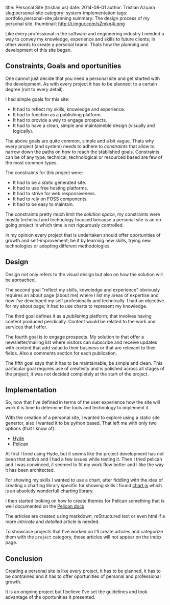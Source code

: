title: Personal Site (tristian.us)
date: 2014-08-01
author: Tristian Azuara
slug:personal-site
category: system-implementation
tags: portfolio,personal-site,planning
summary: The design process of my personal site.
thumbnail: http://i.imgur.com/sZmkn4i.png

Like every professional in the software and engineering industry I needed a way to convey
my knowledge, experience and skills to future clients; in other words to create a personal brand. 
Thats how the planning and development of this site began.

## Constraints, Goals and oportunities

One cannot just decide that you need a personal site and get started with the development. As with every project it has to be 
planned; to a certain degree (not to every detail).

I had simple goals for this site:

 * It had to reflect my skills, knowledge and experience.
 * It had to function as a publishing platform.
 * It had to provide a way to engage prospects.
 * It had to have a clean, simple and maintaineble design (visually and logically).

The above goals are quite common, simple and a bit vague. Thats why every project (and system) 
needs to adhere to *constraints* that allow to narrow down the paths on how to reach
the stablished goals. Constraints can be of any type; technical, technological or resourced based are few of 
the most common types.

The constraints for this project were:

 * It had to be a *static* generated site.
 * It had to use free hosting platforms.
 * It had to strive for web responsiveness.
 * It had to rely on FOSS components.
 * It had to be easy to maintain.

The constraints pretty much limit the _solution space_, my constraints were mostly technical and technology 
focused because a personal site is an on-going project in which time is not rigourously controlled.

In my opinion every project that is undertaken should offer oportunities of growth and self-improvement; be it
by learning new skills, trying new technologies or adopting different methodologies.

## Design

Design not only refers to the visual design but also on how the solution will be aproached.

The second goal "reflect my skills, knwoledge and experience" obviously requires an about page (about me)
where I list my areas of expertise and how I've developed my self profesionally and technically. 
I had an objective for my about page; It had to use charts to represent my knowledge.

The third goal defines it as a _publishing_ platform; that involves having content produced peridically.
Content would be related to the work and services that I offer.

The fourth goal is to engage prospects. My solution to that offer a newsletter/mailing list where 
visitors can subscribe and receive updates with content that add value to their business or that are
relevant to their fields. Also a comments section for each publication.

The fifth goal says that it has to be maintainable, be simple and clean. This particular goal 
requires use of creativity and is polished across all stages of the project, it was not decided
completely at the start of the project.

## Implementation

So, now that I've defined in terms of the user experience how the site will work it is time to determine
the tools and technology to implement it.

With the creation of a personal site, I wanted to explore using a static site genertor, also I wanted it 
to be python based. That left me with only two options (that I know of):

 * [Hyde][1]
 * [Pelican][2]

At first I tried using Hyde, but it seems like the project development has not been that active and I had 
a few issues while testing it. Then I tried pelican and I was convinced, it seemed to fit my work flow better
and I like the way it has been architected.

For showing my skills I wanted to use a chart, after fiddling with the idea of creating a charting library specific for showing skills
I found [chart.js][3] which is an absolutly wonderfull charting library.

I then started looking on how to create themes for Pelican something that is well documented on the [Pelican docs][4]

The articles are created using markdown, reStructured text or even html if a more *intricate* and *detailed* article is needed.

To showcase projects that I've worked on I'll create articles and categorize them with the `project` category, those articles 
will not appear on the index page.

## Conclusion

Creating a personal site is like every project, it has to be planned, it has to be contrained and it 
has to offer oportunities of personal and professional growth.

It is an ongoing project but I believe I've set the guidelines and took advantage of the oportunities it presented.


[1]:https://hyde.github.io/
[2]:http://blog.getpelican.com/
[3]:http://www.chartjs.org/
[4]:http://pelican.readthedocs.org/en/latest/themes.html
